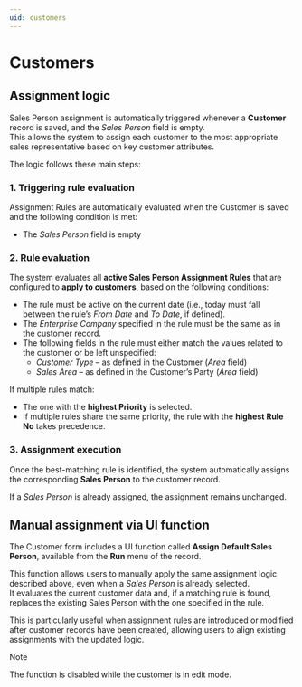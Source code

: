 ```yaml
---
uid: customers
---
```


# Customers  

## Assignment logic  
Sales Person assignment is automatically triggered whenever a **Customer** record is saved, and the *Sales Person* field is empty.  
This allows the system to assign each customer to the most appropriate sales representative based on key customer attributes.  

The logic follows these main steps:  

### 1. Triggering rule evaluation  
Assignment Rules are automatically evaluated when the Customer is saved and the following condition is met:  

- The *Sales Person* field is empty  


### 2. Rule evaluation  
The system evaluates all **active Sales Person Assignment Rules** that are configured to **apply to customers**, based on the following conditions:  

- The rule must be active on the current date (i.e., today must fall between the rule’s *From Date* and *To Date*, if defined).  
- The *Enterprise Company* specified in the rule must be the same as in the customer record.  
- The following fields in the rule must either match the values related to the customer or be left unspecified:  
  - *Customer Type* – as defined in the Customer (*Area* field)   
  - *Sales Area* – as defined in the Customer’s Party (*Area* field)  

If multiple rules match:  
- The one with the **highest Priority** is selected.  
- If multiple rules share the same priority, the rule with the **highest Rule No** takes precedence.  


### 3. Assignment execution  
Once the best-matching rule is identified, the system automatically assigns the corresponding **Sales Person** to the customer record.  

If a *Sales Person* is already assigned, the assignment remains unchanged.


## Manual assignment via UI function  

The Customer form includes a UI function called **Assign Default Sales Person**, available from the **Run** menu of the record.  

This function allows users to manually apply the same assignment logic described above, even when a *Sales Person* is already selected.  
It evaluates the current customer data and, if a matching rule is found, replaces the existing Sales Person with the one specified in the rule.  

This is particularly useful when assignment rules are introduced or modified after customer records have been created, allowing users to align existing assignments with the updated logic.  

> [!NOTE]  
> The function is disabled while the customer is in edit mode.
